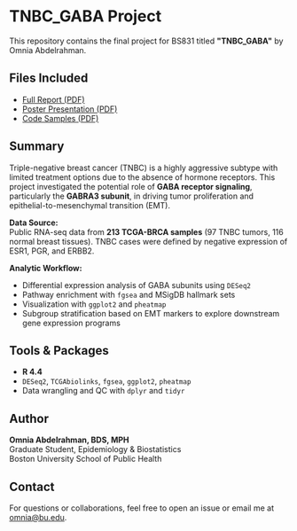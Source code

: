# TNBC_GABA Project

This repository contains the final project for BS831 titled **"TNBC_GABA"** by Omnia Abdelrahman.

## Files Included
- [Full Report (PDF)](Omnia%20Abdelrahman%20BS831%20Final%20Project.pdf)  
- [Poster Presentation (PDF)](TNBC_Poster.pdf)  
- [Code Samples (PDF)](TNBC_Full_Coding.PDF)

## Summary
Triple-negative breast cancer (TNBC) is a highly aggressive subtype with limited treatment options due to the absence of hormone receptors. This project investigated the potential role of **GABA receptor signaling**, particularly the **GABRA3 subunit**, in driving tumor proliferation and epithelial-to-mesenchymal transition (EMT).

**Data Source:**  
Public RNA-seq data from **213 TCGA-BRCA samples** (97 TNBC tumors, 116 normal breast tissues). TNBC cases were defined by negative expression of ESR1, PGR, and ERBB2.

**Analytic Workflow:**  
- Differential expression analysis of GABA subunits using `DESeq2`  
- Pathway enrichment with `fgsea` and MSigDB hallmark sets  
- Visualization with `ggplot2` and `pheatmap`  
- Subgroup stratification based on EMT markers to explore downstream gene expression programs  

## Tools & Packages
- **R 4.4**  
- `DESeq2`, `TCGAbiolinks`, `fgsea`, `ggplot2`, `pheatmap`  
- Data wrangling and QC with `dplyr` and `tidyr`  

## Author
**Omnia Abdelrahman, BDS, MPH**  
Graduate Student, Epidemiology & Biostatistics  
Boston University School of Public Health

## Contact
For questions or collaborations, feel free to open an issue or email me at [omnia@bu.edu](mailto:omnia@bu.edu).
